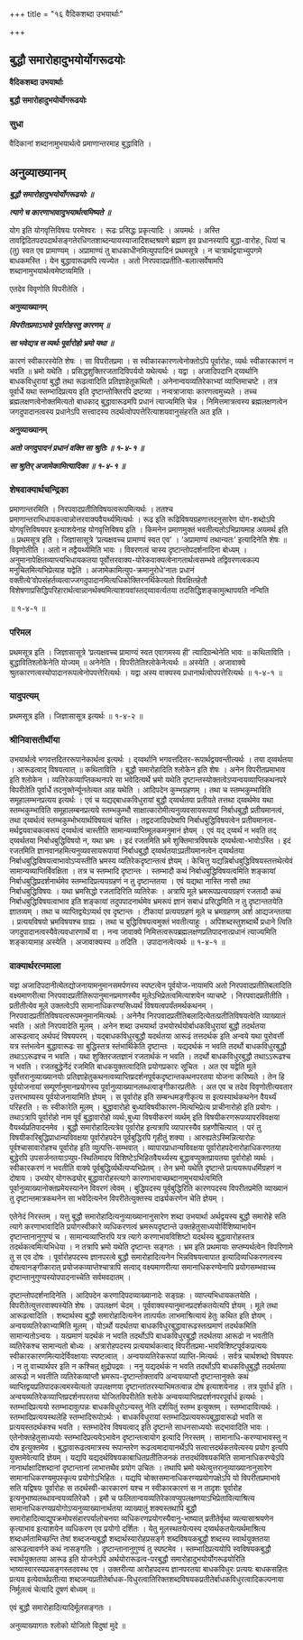 +++
title = "१६ वैदिकशब्दा उभयार्थाः"

+++


## बुद्धौ समारोहादुभयोर्योगरूढयोः

**वैदिकशब्दा उभयार्थाः**

**बुद्धौ समारोहादुभयोर्योगरूढयोः**

### **सुधा**

वैदिकानां शब्दानामुभयार्थत्वे प्रमाणान्तरमाह बुद्धाविति ।

## **अनुव्याख्यानम्**

***बुद्धौ समारोहादुभयोर्योगरूढयोः ॥***

***त्यागे च कारणाभावादुभयार्थत्वमिष्यते ॥***

योग इति योगवृत्तिविषयः परमेश्वरः । रूढः प्रसिद्धः प्रकृत्यादिः । अयमर्थः । अस्ति तावद्विदितपदपदार्थसङ्गतेरधिगतशाब्दन्यायस्याजादिशब्दश्रवणे ब्रह्मण इव प्रधानस्यापि बुद्धा-वारोहः, धियां च (तु) स्वत एव प्रामाण्यम् । अप्रामाण्यं तु बाधकाधीनमित्युपपादिनं प्रथमसूत्रे । न चात्रार्थद्वयाभ्युपगमे बाधकमस्ति । येन बुद्धावारूढमपि त्यज्येत । अतो निरपवादप्रतीति-बलात्सर्वेषामपि शब्दानामुभयार्थत्वमेष्टव्यमिति ।

एतदेव विवृणोति विपरीतेति ।

**अनुव्याख्यानम्**

***विपरीतप्रमाऽभावे पूर्वारोहस्तु कारणम् ॥***

***सा भवेद्यत्र स व्यर्थः पूर्वारोहो भ्रमो यथा ॥***

कारणं स्वीकारस्येति शेषः । सा विपरीतप्रमा । स स्वीकारकारणत्वेनोक्तोऽपि पूर्वारोहः, व्यर्थः स्वीकारकारणं न भवति ॥ भ्रमो यथेति । प्रसिद्धशुक्तिरजतादिविपर्ययो यथेत्यर्थः । यद्वा । अजादिपदानि द्य्वर्थानि बाधकविधुरायां बुद्धौ तथा रूढत्वादिति प्रतिज्ञाहेतूकथितौ । अनेनान्वयव्यतिरेकाभ्यां व्याप्तिमाचष्टे । तत्र पूर्वार्धे यथा स्तम्भादिप्रत्यय इति दृष्टान्तोक्तिरपि द्रष्टव्या । नन्वत्राजायाः कारणत्वमुच्यते । तच्च ब्रह्मलक्षणत्वेनोक्तमित्यतो बाधकाद् बुद्धावारूढमपि प्रधानं त्याज्यमिति चेन्न । निमित्तमात्रत्वस्य ब्रह्मलक्षणत्वेन जगदुपादानत्वस्य प्रधानेऽपि सत्त्वादस्य तदर्थत्वोपपत्तेरित्याशयवानुसंहरति अत इति ।

**अनुव्याख्यानम्**

***अतो जगदुपादनं प्रधानं वक्ति सा श्रुतिः ॥ १-४-१ ॥***

***सा श्रुतिर् अजामेकामित्यादिका ॥ १-४-१ ॥***

### **शेषवाक्यार्थचन्द्रिका**

प्रमाणान्तरमिति । निरपवादप्रतीतिविषयत्वरूपमित्यर्थः । ततश्च प्रमाणान्तराभिधायकत्वान्नोत्तरवाक्यवैयर्थ्यमित्यर्थः । रूढ इति रूढिविषयग्रहणात्तदनुसारेण योग-शब्दोऽपि योगवृत्तिविषयपर इत्याशयेनाह योगवृत्तिविषय इति । किमनेन प्रमाणमुक्तं भवतीत्यतोऽभिप्रायमाह अयमर्थ इति ॥ प्रथमसूत्र इति । जिज्ञासासूत्रे ‘प्रत्यक्षवच्च प्रामाण्यं स्वत एव’ । ‘अप्रामाण्यं तथान्यतः’ इत्यादिनेति शेषः ॥ विवृणोतीति । अतो न तद्वैयर्थ्यमिति भावः । विवरणत्वं चास्य दृष्टान्तोपदर्शनादिना बोध्यम् । अनुमानापेक्षितव्याप्त्यभिधायकतया पूर्वोत्तरवाक्य-योरेकवाक्यत्वेनागतार्थत्वसम्भवे तद्विवरणत्वकल्प मनुचितमित्यभिप्रेत्याह यद्वेति । अजामेकामित्युप-क्रमानुरोधे’नातः प्रधानं वक्तीत्ये’वोपसंहर्तव्यत्वाज्जगदुपादानमित्यधिकोक्तिरनर्थिकेत्यतो विवक्षितहेतौ विशेषणाप्रसिद्धिपरिहारार्थत्वान्नानर्थक्यमित्याशयवांस्तद्य्वावर्त्यतया तदसिद्धिशङ्कामुत्थापयति नन्विति

॥ १-४-१ ॥

### **परिमल**

प्रथमसूत्र इति । जिज्ञासासूत्रे ‘प्रत्यक्षवच्च प्रामाण्यं स्वत एवागमस्य ही’ त्यादिग्रन्थेनेति भावः ॥ कथिताविति । बुद्धावितिश्लोकेनेति योज्यम् ॥ अनेनेति । विपरीतेतिश्लोकेनेत्यर्थः ॥ अस्येति । अजावाक्ये श्रुतकारणत्वस्योपादानरूपत्वेनोपपत्तेरित्यर्थः । यद्वा अस्य वाक्यस्य प्रधानार्थत्वोपपत्तेरित्यर्थः ॥ १-४-१ ॥

### **यादुपत्यम्**

प्रथमसूत्र इति । जिज्ञासासूत्र इत्यर्थः ॥ १-४-२ ॥

### **श्रीनिवासतीर्थीया**

उभयार्थत्वे भगवत्तदितररूपानेकार्थत्व इत्यर्थः । द्य्वर्थानि भगवत्तदितर-रूपार्थद्वयवन्तीत्यर्थः । तया द्य्वर्थतया । आरूढत्वाद् विषयत्वात् ॥ कथिताविति । बुद्धौ समारोहादिति श्लोकेन इति शेषः । अनेन विपरीतप्रमाभाव इति श्लोकेन । व्यतिरेकव्याप्तिकथनपरे सा भवेदित्यर्थे भ्रमो यथेति दृष्टान्तस्योक्तत्वेऽप्यन्वयव्याप्तिकथनपरे विपरीतेति पूर्वार्धे तदनुक्तेर्न्यूनतेत्यत आह यथेति । आदिपदेन कुम्भग्रहणम् । तथा च स्तम्भकुम्भाविति समूहालम्भनप्रत्यय इत्यर्थः । एवं च यद्यद्बाधकविधुरायां बुद्धौ द्य्वर्थतया प्रतीयते तत्तथा द्य्वर्थमेव यथा स्तम्भकुम्भाविति समूहालम्बनप्रत्यये स्तम्भकुम्भौ साक्षात्कारोमीत्यनुव्यवसायरूपायां निर्बाधबुद्धौ प्रतीयमानत्वं, तथा द्य्वर्थत्वं स्तम्भकुम्भोभयार्थविषयत्वं चास्ति । तद्वदजादिपदेष्वपि निर्बाधबुद्धिविषयत्वेन प्रतीयमानत्व-मर्थद्वयवाचकत्वरूपं द्य्वर्थत्वं चास्तीति सामान्यव्याप्तिमूलकमनुमानं ज्ञेयम् । एवं यद् द्य्वर्थ न भवति तद् द्य्वर्थतया निर्बाधबुद्धिविषयो न, यथा भ्रमः । इदं रजतमिति भ्रमे शुक्तिमात्रविषयके द्य्वर्थत्वा-भावोऽस्ति । इदं रजतमिति ज्ञानवानहमित्यनुव्यवसायरूपायां निर्बाधबुद्धौ द्य्वर्थतयाऽप्रतीयमानत्वेन द्य्वर्थतया निर्बाधबुद्धिविषयत्वाभावोऽप्यस्तीति भ्रमस्य व्यतिरेकदृष्टान्तत्वं ज्ञेयम् । केचित्तु यद्यन्निर्बाधबुद्धिविषयस्तत्तथेत्येवं सामान्यव्याप्तिर्विवक्षिता । तत्र च स्तम्भादि दृष्टान्तः । स्तम्भादौ कथं निर्बाधबुद्धिविषयत्वमिति शङ्कायां निर्बाधबुद्धिप्रदर्शनार्थमेव स्तम्भादिप्रत्ययग्रहणं न तु दृष्टान्ततया । एवं यद्यथा नास्ति नासौ तथा निर्बाधबुद्धिविषयः । यथा भ्रमसिद्धो रजतादिरिति व्यतिरेकः । अत्रापि मूले भ्रमरूपप्रत्ययग्रहणं रजतादौ कथं निर्बाधबुद्धिविषयत्वाभाव इति शङ्कायां तदुपपादनार्थमेव भ्रमरूपं ज्ञानं सबाधं प्रसिद्धमिति न तु दृष्टान्ततयेति ज्ञातव्यम् । तथा च व्याप्तिद्वयेऽप्यर्थ एव दृष्टान्तः । टीकायां प्रत्ययग्रहणं मूले च भ्रमग्रहणम् अर्श आद्यजन्ततया । प्रत्ययविषयो भ्रमविषयश्च ग्राह्यः । तथा च बुद्धिविषयत्वमुक्तं भवतीत्याहुः । अपिशब्दस्तुशब्दार्थे प्रधाने त्विति जगदुपादानत्वस्यैवेत्यवधारणार्थे वा । नन्व जावाक्ये निमित्तत्वरूपब्रह्मलक्षणप्रतिपादनात्प्रधानं त्याज्यमिति शङ्कायामाह अस्येति । अजावाक्यस्य ॥ तदिति । उपादानत्वेत्यर्थः ॥ १-४-१ ॥

### **वाक्यार्थरत्नमाला**

यद्वा अजादिपदानीत्येतद्योजनायामनुमानसमर्पणस्य स्पष्टत्वेन पूर्वयोज-नायामपि अतो निरपवादप्रतीतिबलादिति वक्ष्यमाणरीत्या निरपवादप्रतीतिरूपानुमानप्रमाणस्यैव मूलेऽभिप्रेतत्वमित्याशयेन व्याचष्टे । निरपवादप्रतीतीति । प्रतीतीत्येव मूले उक्तत्वेऽपि सामानाधिकरण्यसिध्यर्थं विषयत्वपर्यंतमर्थकथनम् । निरपवादप्रतीतिविषयत्वरूपमनुमानमित्यर्थः । अनेनैव निरपवादप्रतीतिबलादित्येतत्प्रतीतिविषयत्वेति व्याख्यातं भवति । अतो निरपवादेति मूलम् । अनेन शब्दा उभयार्था उभयोरर्थयोर्बाधकविधुरायां बुद्धौ तदर्थतया आरूढत्वाद् अर्थपदं विषयपरम् । यद्बाधकविधुरबुद्धौ यदर्थतया आरूढं तत्तदर्थक इति अन्वये यथा पुरोवर्त्ती यत्र स्तंभत्वेन बुद्धावारूढः सा बुद्धिस्तत्र स्तंभार्थिकेति दृष्टान्तः । यद्यदर्थकं न भवति तदर्थो बाधकविधुरबुद्धौ तथाऽऽरूढश्च न भवति । यथा शुक्तिरजतज्ञानं रजतार्थकं न भवति । तदर्थो बाधकविधुरबुद्धौ तथाऽऽरूढश्च न भवति । रजतबुद्धेर्नेदं रजमिति बाधकयुक्तत्वादिति प्रयोगप्रकारः सूचितः । अत एव यद्वेति मूले पूर्वोत्तरानुव्याख्यानयोः प्रतिज्ञाहेतुकथनत्वव्याप्तिप्रदर्शनपूर्वकदृष्टान्तकथनपरतया योजना करिष्यते । तेन हि पूर्वयोजनायां सम्पूर्णानुमानप्रयोगस्य पूर्वानुव्याख्यानलब्धत्वाङ्गीकारप्रतीतेः । अत एव च तदेव विवृणोतीत्यवतार उत्तरभाष्यस्य पूर्वयोजनायामिति ज्ञेयम् । स पूर्वारोह इति सम्बन्धमङ्गीकृत्य स इत्यस्यार्थकथनेन वैयर्थ्यं परिहरति । सः स्वीकारेति मूलम् । बुद्धावारोहो बुध्याविषयीकारण-मित्यभिप्रेत्य प्राचीनारोहो इति प्रयोगः । तथाऽत्रापि पूर्वारोहो नाम पूर्वं बुद्धावारोहो व्यर्थः,बुध्या विषयीकरणं व्यर्थम् इति विषयीकरणरूपव्यापरविवक्षया वैयर्थ्यप्रतिपादनमेव । बुद्धौ समारोहादित्यत्रेव पूर्वारोह इत्यत्रापि व्यापारस्यैव ग्रहणौचित्यात् । परं तु विषयीकारिबुद्धिप्राधान्यविवक्षया पूर्वारोहपदेन पूर्वबुद्धिरपि गृहीतुं शक्या । आरुह्यतेऽस्मिन्नित्यारोहः पूर्वश्चासावारोहश्च पूर्वारोह इति व्युत्पत्ति-सम्भवात् । व्यापारप्राधान्यविवक्षया पूर्वारोहपदेनारोहाधिकरणतया बुद्धेरपि उपसर्जनतयाऽप्युप-स्थितिमादय विशिष्टेऽभिहितवैयर्थ्यस्य बुद्धावप्युक्तप्रायतया पूर्वारोहो व्यर्थः । स्वीकारकरणं न भवतीति वाक्ये पूर्वबुद्धिर्व्यर्थेत्यप्यभिप्रेतम् । तेन भ्रमो यथेति दृष्टान्ते प्रत्ययरूपधर्मिग्रहणं न दोषाय । उभयोर् योगरूढ्योर् बुद्धावारोहस्त्यागे कारणाभावाच्छब्दानामुभयार्थत्वमिति पूर्वानुव्याख्यानोक्तप्रमेयस्यानेन विवरणं त्वेवम् । बुद्धिपदस्य पूर्वबुद्धिरिति कारणपदस्य विपरीतप्रमेति व्याख्यानं तु दृष्टान्तमात्रकथनेन सा भवेदित्यनेन विपरीतेत्युक्तस्य दार्ढ्यकरणेन चेति ज्ञेयम् ।

एतेनेदं निरस्तम् । यत्तु बुद्धौ समारोहादित्यनुव्याख्यानानुसारेण शब्दा उभयार्था अर्थद्वयस्य बुद्धौ समारोहे सति त्यागे करणाभावादिति प्रयोगस्वीकारे व्यधिकरणत्वं भ्रमरूपदृष्टान्ते उक्तहेतुसाध्ययोर्विशिष्याभावेन दृष्टान्तानानुगुण्यं च । सामान्यव्याप्तिरपि यत्र त्यागे करणाभावविशिष्टो यदर्थस्य बुद्धावारोहस्तत्र तदर्थकत्वमित्यभिधेया । न तत्रापि भ्रमो यथेति दृष्टान्तः सङ्गतः । भ्रम इति प्रथमायाः सप्तम्यर्थत्वेन विपरिणामे तु स एव दोषः । पूर्वारोहपदस्य ज्ञानपरत्वे बुद्धौ समारोहादित्यनेन भिन्नविषयत्वापात इत्यादिव्यधिकरणत्वस्य दोषत्वानङ्गीकारात् प्रयोजकव्याप्तेश्चात्रापि सत्वाद् वक्ष्यमाणरीत्या समानाधिकरण्येनापि प्रयोगसम्भवाच्च दृष्टान्तानुगुण्यस्योपपादनाच्चेति सर्वमवदातम् ।

दृष्टान्तोपदर्शनादिनेति । आदिपदेन करणादिपदव्याख्यानादेः सङ्ग्रहः । व्याप्त्यभिधायकतयेति । विपरीतेत्युत्तरवाक्यस्येति शेषः । उपलक्षणं चेदम् । पूर्ववाक्यस्यानुमानप्रदर्शकतयेत्यपि ज्ञेयम् । मूले तथा आरूढत्वादिति । शब्दार्थस्य बुद्धौ समारोहादित्यनेन तात्पर्यतः लाभमाश्रित्यायं हेतुः कथित इति ज्ञेयम् । अन्वयव्यतिरेकाभ्यामिति मूलम् । योऽर्थो यदर्थतया बाधकविधुरबुद्धावारूढस्तत्प्रमाणं तदर्थकमिति सामान्यतोऽन्वयः । यत्प्रमाणं यदर्थकं न भवति तदर्थोऽपि बाधकविधुरबुद्धौ तदर्थतया आरूढो न भवतीति व्यतिरेकश्च सामान्यतो बोध्यः । अत्रारोहपदस्य प्रत्ययार्थकत्वाद् विपरीतप्रमा-भावविशिष्टपूर्वकप्रत्ययः स्वीकारकारणमित्यादेर्विवक्षायाः स्पष्टत्वात् । अन्वयव्यतिरेकरूपां व्याप्ति-मित्यर्थः । सर्वत्र चार्थशब्दो विषयपरः । न तु वाच्यार्थपर इति न कश्चित् क्षुद्रोपद्रवः । ननु यद्यदर्थकं न भवति तदर्थोऽपि बाधकविधुबुद्धौ तदर्थतया आरूढो न भवतीति व्यतिरेकव्याप्तौ भ्रमरूप-दृष्टान्तोक्तावपि अन्वयव्याप्तौ दृष्टान्तानुक्तेः कथं व्याप्तिद्वयप्रतिपादकत्वमस्येत्यतो उपलक्षणया दृष्टान्तांतरस्याभिमतत्वान्न दोष इत्याशयेनाह । तत्र पूर्वार्ध इति । अन्वयव्यतिरेकव्याप्तिप्रदर्शनपरतया योजितविपरीतेति श्लोके अन्वयव्याप्तिप्रदर्शनपरपूर्वार्ध इत्यर्थः । स्तम्भादिप्रत्ययो स्तम्भादावुत्पन्नः बाधकविधुरोऽन्यस्तु नेति दर्शयितुं स्तम्भ इत्युक्तम् । स्तम्भादावित्यर्थः । स्तम्भादिप्रत्ययस्थलेहि स्तम्भादिरूपोऽर्थः । बाधकविधुरायां स्तम्भादिप्रत्ययरूपबुद्धावारूढो भवति स प्रत्ययस्तदर्थकश्च भवति । स्तम्भादेरेव विषयत्वाद् इति दृष्टान्ते साधनसाध्ययोः सद्भावादिति भावः । एतेनोक्तहेतुसाध्ययोः स्तम्भादिप्रत्ययेऽभावेन दृष्टान्तत्वायोग इत्यादि निरस्तम् । सामानाधि-करण्याभावस्तु न दोष इत्युक्तमेव । बुद्धावारूढत्वमात्रस्य रूपान्तरेण रूढत्वमादायानर्थेऽपि सत्वात्तदर्थकतयेत्यस्य प्रयोग इत्यपि युक्तमेवेत्यादि ज्ञेयम् । यद्यपि यद्यदर्थविषयकाबाधितप्रतीतिजनकं तत्तदर्थविषयकमिति सामानाधिकरण्येऽपि नानार्थाक्षादिशब्दानां दृष्टान्तानां लाभात्तथैव प्रयोग उचितः । तथापि भ्रमो यथेत्युत्तरानुव्याख्यानानुसारेण सामानाधिकरण्यमुपस्कृत्य प्रयोगोऽभिहितः । यद्यपि चोक्तसमानाधिकरण्यप्रयोगपक्षेऽपि यो विपरीतप्रमाभावे सति यद्विषयः पूर्वारोहः स तदर्थस्वी-कारकारणं यश्च न स्वीकारकारणं स न तादृशः पूर्वारोह इत्यनुभाष्यलब्धावन्वयव्यतिरेकौ । इमौ च फलितान्वयव्यतिरेकावप्युपलक्षणयाऽभिप्रेतावित्याश्रित्य सामानाधिकरण्यप्रयोगोऽप्यनुव्याख्यानार्थतया व्याख्यातुं शक्यस्तथापि बुद्धौ समारोहादित्याद्युपक्रमोपसंहारपर्यालोचनया व्यधिकरणप्रयोगस्यैवानु-भाष्यात् प्रतीतेर्वृथा व्यत्यासाश्रयणेन कृत्याभाव इत्याशयेन व्यधिकरण एव प्रयोगो दर्शितः । येतु मूलस्थतयेत्यस्य द्य्वर्थकतयेत्यर्थमाश्रित्य शब्दधर्मतामिच्छन्ति तेषां शब्दजन्यबुद्धौ शब्दार्थस्यारोहप्रसङ्गे शब्दविषयकबुद्धौ शब्दस्य स्वार्थयुक्ततया आरूढत्वावर्णने कथं नासङ्गतिः । दृष्टान्तानानुगुण्यं तु स्पष्टमेव । स्तम्भादिप्रत्ययोपि स्वविषयकबुद्धौ स्वार्थयुक्ततया आरूढ इति योजनेऽपि अर्थयोरारूढत्व-परबुद्धौ समारोहादुभयोर्योगरूढयोरिति भाष्यास्वारस्यप्रसङ्गस्तदवस्थ एव । उक्तरीत्या आरोहपदस्य ज्ञानपरतया बाधकविधुरः प्रत्ययः बाधकसहितः प्रत्यय इत्येवार्थप्रतीत्या शब्दजन्यप्रतीतेर्बाधक-विधुरत्वातिरिक्तशब्दविषयकप्रतीतेर्बाधकविधुरत्वादिकल्पनाया निर्मूलत्वं चेत्यादि दूषणं बोध्यम् ॥

एवं बुद्धौ समारोहादित्यादिर्मूलसङ्गतः ।

अनुव्याख्यागतः श्लोको योजितो विदुषां मुदे ॥

